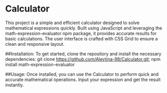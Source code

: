 # Calculator

This project is a simple and efficient calculator designed to solve mathematical expressions quickly. Built using JavaScript and leveraging the math-expression-evaluator npm package, it provides accurate results for basic calculations. The user interface is crafted with CSS Grid to ensure a clean and responsive layout.

##Installation:
To get started, clone the repository and install the necessary dependencies:
git clone https://github.com/Alevtina-98/Calculator.git;
npm install math-expression-evaluator

##Usage:
Once installed, you can use the Calculator to perform quick and accurate mathematical operations. Input your expression and get the result instantly.
